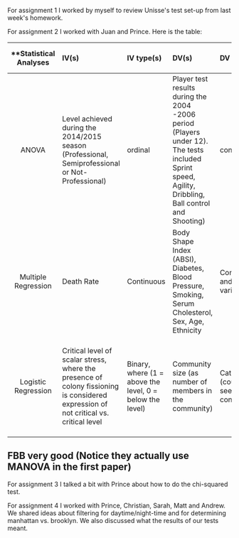 For assignment 1 I worked by myself to review Unisse's test set-up from last week's homework.

For assignment 2 I worked with Juan and Prince. Here is the table:

| **Statistical Analyses    |  IV(s)  |  IV type(s) |  DV(s)  |  DV type(s)  |  Control Var | Control Var type  | Question to be answered | _H0_ | alpha | link to paper **|
|:----------:|:----------|:------------|:-------------|:-------------|:------------|:------------- |:------------------|:----:|:-------:|:-------|
|ANOVA    | Level achieved during the 2014/2015 season (Professional, Semiprofessional or Not-Professional) | ordinal |Player test results during the 2004 -2006 period (Players under 12). The tests included Sprint speed, Agility, Dribbling, Ball control and Shooting) | continuous | Players weight and height relative to age. (When they were 12) | continuous |     Is a player's success in soccer signifficantly explained by his skills in pre-adolescence | Professional players pre adolescent skills = Semiprofessional players pre adolescent skills = non-professional players pre adolescent skills | 0.05 | http://journals.plos.org/plosone/article?id=10.1371/journal.pone.0182211 |
  |Multiple Regression|Death Rate|Continuous|Body Shape Index (ABSI), Diabetes, Blood Pressure, Smoking, Serum Cholesterol, Sex, Age, Ethnicity|Continuous and binary variables|Body Mass Index (BMI) |Continuous|Is the Body Shape Index (ABSI) better for predicting premature death than the Body Mass Index (BMI)?|The difference between the actual amount of deaths and the prediction using ABSI = the difference between the amount of real deaths and those predicted using BMI |0.05|http://journals.plos.org/plosone/article?id=10.1371/journal.pone.0039504|
  |Logistic Regression|Critical level of scalar stress, where the presence of colony fissioning is considered expression of not critical vs. critical level| Binary, where (1 = above the level, 0 = below the level)|Community size (as number of members in the community)|Categorical (could be seen as continuous)|Not identified|Not identified|Does the population amount of a community signifficantly affects the probabilty of having higher levels of scalar stress?|for every population level Pi the probablity of having a Critical Stress Level is the same|0.05|http://journals.plos.org/plosone/article?id=10.1371/journal.pone.0091510|

## FBB very good (Notice they actually use MANOVA in the first paper)

For assignment 3 I talked a bit with Prince about how to do the chi-squared test.

For assignment 4 I worked with Prince, Christian, Sarah, Matt and Andrew. We shared ideas about filtering for daytime/night-time and for determining manhattan vs. brooklyn. We also discussed what the results of our tests meant.
